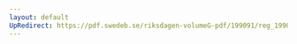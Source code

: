 ```yaml
---
layout: default
UpRedirect: https://pdf.swedeb.se/riksdagen-volumeG-pdf/199091/reg_199091/reg_199091_0275.pdf
---
```

